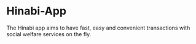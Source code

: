 # Hinabi-App
The Hinabi app aims to have fast, easy and convenient transactions with social welfare services on the fly.
